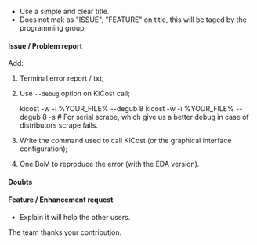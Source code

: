 - Use a simple and clear title.
- Does not mak as "ISSUE", "FEATURE" on title, this will be taged by the programming group.

#### Issue / Problem report
Add:
1. Terminal error report / txt;
2. Use ``--debug`` option on KiCost call;

    kicost -w -i %YOUR_FILE% --degub 8
    kicost -w -i %YOUR_FILE% --degub 8 -s # For serial scrape, which give us a better debug in case of distributors scrape fails.

3. Write the command used to call KiCost (or the graphical interface configuration);
4. One BoM to reproduce the error (with the EDA version).

#### Doubts

#### Feature / Enhancement request
- Explain it will help the other users.

The team thanks your contribution.
